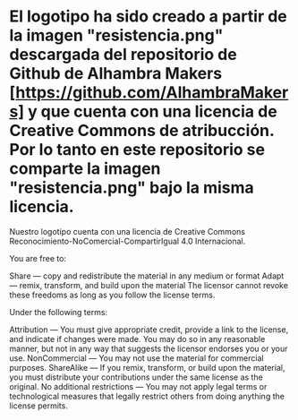 ﻿El logotipo ha sido creado a partir de la imagen "resistencia.png" descargada del repositorio de Github de Alhambra Makers [https://github.com/AlhambraMakers] y que cuenta con una licencia de Creative Commons de atribucción.
Por lo tanto en este repositorio se comparte la imagen "resistencia.png" bajo la misma licencia.
===
Nuestro logotipo cuenta con una licencia de Creative Commons Reconocimiento-NoComercial-CompartirIgual 4.0 Internacional.

You are free to:

Share — copy and redistribute the material in any medium or format
Adapt — remix, transform, and build upon the material
The licensor cannot revoke these freedoms as long as you follow the license terms.





Under the following terms:

Attribution — You must give appropriate credit, provide a link to the license, and indicate if changes were made. You may do so in any reasonable manner, but not in any way that suggests the licensor endorses you or your use.
NonCommercial — You may not use the material for commercial purposes.
ShareAlike — If you remix, transform, or build upon the material, you must distribute your contributions under the same license as the original.
No additional restrictions — You may not apply legal terms or technological measures that legally restrict others from doing anything the license permits.
